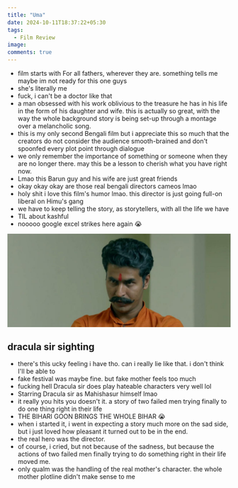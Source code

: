 ```yaml
---
title: "Uma"
date: 2024-10-11T18:37:22+05:30
tags:
  - Film Review
image:
comments: true
---
```


- film starts with For all fathers, wherever they are. something tells me maybe im not ready for this one guys
- she's literally me
- fuck, i can't be a doctor like that
- a man obsessed with his work oblivious to the treasure he has in his life in the form of his daughter and wife. this is actually so great, with the way the whole background story is being set-up through a montage over a melancholic song.
- this is my only second Bengali film but i appreciate this so much that the creators do not consider the audience smooth-brained and don't spoonfed every plot point through dialogue
- we only remember the importance of something or someone when they are no longer there. may this be a lesson to cherish what you have right now.
- Lmao this Barun guy and his wife are just great friends
- okay okay okay are those real bengali directors cameos lmao
- holy shit i love this film's humor lmao. this director is just going full-on liberal on Himu's gang
- we have to keep telling the story, as storytellers, with all the life we have
- TIL about kashful
- nooooo google excel strikes here again 😭

![dracula sir spotted](/images/post_pics/uma/Screenshot%20from%202024-10-11%2018-41-18.png)

## dracula sir sighting

- there's this ucky feeling i have tho. can i really lie like that. i don't think I'll be able to
- fake festival was maybe fine. but fake mother feels too much
- fucking hell Dracula sir does play hateable characters very well lol
- Starring Dracula sir as Mahishasur himself lmao
- it really you hits you doesn't it. a story of two failed men trying finally to do one thing right in their life
- THE BIHARI GOON BRINGS THE WHOLE BIHAR 😭
- when i started it, i went in expecting a story much more on the sad side, but i just loved how pleasant it turned out to be in the end.
- the real hero was the director.
- of course, i cried, but not because of the sadness, but because the actions of two failed men finally trying to do something right in their life moved me.
- only qualm was the handling of the real mother's character. the whole mother plotline didn't make sense to me
